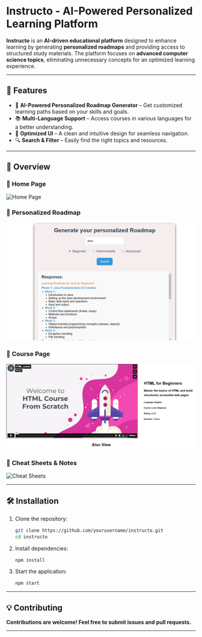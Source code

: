# Instructo - AI-Powered Personalized Learning Platform

**Instructo** is an **AI-driven educational platform** designed to enhance learning by generating **personalized roadmaps** and providing access to structured study materials. The platform focuses on **advanced computer science topics**, eliminating unnecessary concepts for an optimized learning experience.

---

## 🚀 Features

- 🎯 **AI-Powered Personalized Roadmap Generator** – Get customized learning paths based on your skills and goals.
- 📚 **Multi-Language Support** – Access courses in various languages for a better understanding. 
- 🚀 **Optimized UI** – A clean and intuitive design for seamless navigation.
- 🔍 **Search & Filter** – Easily find the right topics and resources.

---

## 📸 Overview

### 🔹 **Home Page**

![Home Page](./images/homepage.png)

### 🔹 **Personalized Roadmap**

![Personalized Roadmap](./images/roadmap.png)

### 🔹 **Course Page**

![Course Page](./images/coursepage.png)

### 🔹 **Cheat Sheets & Notes**

![Cheat Sheets](./images/cheatsheets.png)

---

## 🛠 Installation

1. Clone the repository:

   ```bash
   git clone https://github.com/yourusername/instructo.git
   cd instructo
   ```

2. Install dependencies:

   ```bash
   npm install
   ```

3. Start the application:

   ```bash
   npm start
   ```

---

## 💡 Contributing

**Contributions are welcome! Feel free to submit issues and pull requests.**

---
